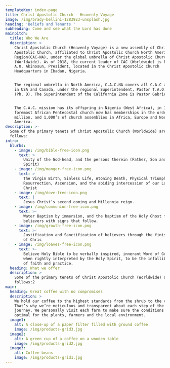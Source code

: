 ```yaml
---
templateKey: index-page
title: Christ Apostolic Church - Heavenly Voyage
image: /img/brady-bellini-1283923-unsplash.jpg
heading: 'Beliefs and Tenants '
subheading: Come and see what the Lord has done
mainpitch:
  title: Who We Are
  description: >
    Christ Apostolic Church (Heavenly Voyage) is a new assembly of Christ
    Apostolic Church, affiliated to Christ Apostolic Church North America
    Region(CAC-NA), under the global umbrella of Christ Apostolic Church
    (Worldwide). As of 2018, the current leader of CAC (Worldwide) is Pastor
    A.O. Akinosun, President, located in the Christ Apostolic Church
    Headquarters in Ibadan, Nigeria.


    The regional umbrella in North America, C.A.C.NA covers all C.A.C assemblies
    in USA and Canada, under the regional Superintendent, Pastor T.A.O. Agbeja,
    (Ph. D). The Superintendent of the California Zone is Pastor Gabriel Idowu. 


    The C.A.C. mission has its offspring in Nigeria (West Africa), in 1918. This
    foremost African Pentecostal church now has memberships in the order of 7
    million, and 1,000’s of church assemblies in Africa, Europe and North
    America. 
description: >-
  Some of the primary tenets of Christ Apostolic Church (Worldwide) are as
  follows:
intro:
  blurbs:
    - image: /img/bible-free-icon.png
      text: >
        Unity of the God-head, and the persons therein (Father, Son and Holy
        Spirit)
    - image: /img/manger-free-icon.png
      text: >
        The Virgin Birth, Sinless Life, Atoning Death, Physical Triumphant
        Resurrection, Ascension, and the abiding intercession of our Lord Jesus
        Christ
    - image: /img/dove-free-icon.png
      text: |
        Jesus Christ’s second coming and Millennia reign.
    - image: /img/communion-free-icon.png
      text: >-
        Water Baptism by immersion, and the baptism of the Holy Ghost for
        believers with signs that follow.
    - image: /img/growth-free-icon.png
      text: >-
        Justification and Sanctification of believers through the finished work
        of Chris
    - image: /img/loaves-free-icon.png
      text: >-
        Believe Holy Bible to be verbally inspired, innerant Word of God, and,
        when rightly interpreted by the Holy Spirit, to be the infallible rule
        of faith and practice.
  heading: What we offer
  description: >
    Some of the primary tenets of Christ Apostolic Church (Worldwide) are as
    follows:2
main:
  heading: Great coffee with no compromises
  description: >
    We hold our coffee to the highest standards from the shrub to the cup.
    That’s why we’re meticulous and transparent about each step of the coffee’s
    journey. We personally visit each farm to make sure the conditions are
    optimal for the plants, farmers and the local environment.
  image1:
    alt: A close-up of a paper filter filled with ground coffee
    image: /img/products-grid3.jpg
  image2:
    alt: A green cup of a coffee on a wooden table
    image: /img/products-grid2.jpg
  image3:
    alt: Coffee beans
    image: /img/products-grid1.jpg
---
```


